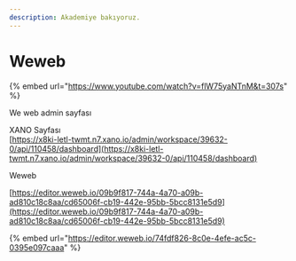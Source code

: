 ```yaml
---
description: Akademiye bakıyoruz.
---
```


# Weweb



{% embed url="https://www.youtube.com/watch?v=flW75yaNTnM&t=307s" %}







We web admin sayfası

XANO Sayfası \
[https://x8ki-letl-twmt.n7.xano.io/admin/workspace/39632-0/api/110458/dashboard](https://x8ki-letl-twmt.n7.xano.io/admin/workspace/39632-0/api/110458/dashboard)



Weweb

[https://editor.weweb.io/09b9f817-744a-4a70-a09b-ad810c18c8aa/cd65006f-cb19-442e-95bb-5bcc8131e5d9](https://editor.weweb.io/09b9f817-744a-4a70-a09b-ad810c18c8aa/cd65006f-cb19-442e-95bb-5bcc8131e5d9)











{% embed url="https://editor.weweb.io/74fdf826-8c0e-4efe-ac5c-0395e097caaa" %}













